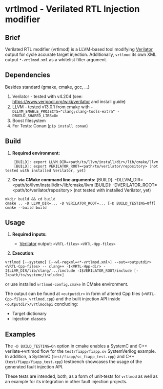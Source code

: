 # vrtlmod - Verilated RTL Injection modifier

## Brief
Verilated RTL modifier (vrtlmod) is a LLVM-based tool modifying <a href="https://www.veripool.org/wiki/verilator" title="Verilator homepage">Verilator</a> output for cycle accurate target injection. Additionally, `vrtlmod` its own XML output `*-vrtlmod.xml` as a whitelist filter argument.

## Dependencies
Besides standard (gmake, cmake, gcc, ...)

1. Verilator  - tested with v4.204 (see: https://www.veripool.org/wiki/verilator and install guide)
2. LLVM - tested v13.0.1 from cmake with `-DLLVM_ENABLE_PROJECTS="clang;clang-tools-extra" -DBUILD_SHARED_LIBS=On`
3. Boost filesystem
4. For Tests: Conan (`pip install conan`)

## Build

1. **Required environment:**

```
	[BUILD]: export LLVM_DIR=<path/to/llvm/install/dir>/lib/cmake/llvm
	[BUILD]: export VERILATOR_ROOT=<path/to/verilator/repository> (not tested with installed Verilator, yet)
```

2. **Or via CMake command line arguments:**
[BUILD]: -DLLVM_DIR=<path/to/llvm/install/dir>/lib/cmake/llvm
[BUILD]: -DVERILATOR_ROOT=<path/to/verilator/repository> (not tested with installed Verilator, yet)

```
mkdir build && cd build
cmake .. -D LLVM_DIR=... -D VERILATOR_ROOT=... [-D BUILD_TESTING=Off]
cmake --build build
```

## Usage

1. **Required inputs:**
	- <a href="https://www.veripool.org/wiki/verilator" title="Verilator homepage">Verilator</a> output: `<VRTL-files>` `<VRTL-Hpp-files>`

2. **Execution:**

```
vrtlmod [--systemc] [--wl-regxml=<*-vrtlmod.xml>] --out=<outputdir> <VRTL-Cpp-files> -- clang++ -I<VRTL-Hpp-dir> -I$LLVM_DIR/lib/clang/.../include -I$VERILATOR_ROOT/include [-I<path/to/systemc/include>]
```

or use installed `vrtlmod-config.cmake` in CMake environment.

The output can be found at `<outputdir>` in form of altered Cpp files (`<VRTL-Cpp-files>_vrtlmod.cpp`) and the built injection API inside `<outputdir>/vrtlmodapi` concluding:
- Target dictionary
- Injection classes

## Examples

The `-D BUILD_TESTING=On` option in cmake enables a SystemC and C++ verilate->vrtlmod flow for the `test/fiapp/fiapp.sv` SystemVerilog example.
In addition, a SystemC (`test/fiapp/sc_fiapp_test.cpp`) and C++ (`test/fiapp/fiapp_test.cpp`) testbench showcases the usage of the generated fault injection API.

These tests are intended, both, as a form of unit-tests for `vrtlmod` as well as an example for its integration in other fault injection projects.
